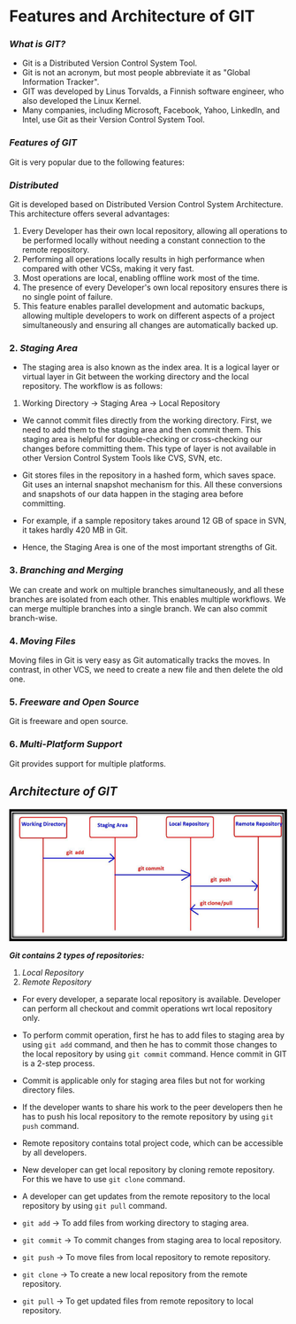 # Features and Architecture of GIT

### _What is GIT?_

- Git is a Distributed Version Control System Tool.
- Git is not an acronym, but most people abbreviate it as "Global Information Tracker".
- GIT was developed by Linus Torvalds, a Finnish software engineer, who also developed the Linux Kernel.
- Many companies, including Microsoft, Facebook, Yahoo, LinkedIn, and Intel, use Git as their Version Control System Tool.

### _Features of GIT_

Git is very popular due to the following features:

### **_Distributed_**

Git is developed based on Distributed Version Control System Architecture. This architecture offers several advantages:

1. Every Developer has their own local repository, allowing all operations to be performed locally without needing a constant connection to the remote repository.
2. Performing all operations locally results in high performance when compared with other VCSs, making it very fast.
3. Most operations are local, enabling offline work most of the time.
4. The presence of every Developer's own local repository ensures there is no single point of failure.
5. This feature enables parallel development and automatic backups, allowing multiple developers to work on different aspects of a project simultaneously and ensuring all changes are automatically backed up.


### 2. _Staging Area_

- The staging area is also known as the index area. It is a logical layer or virtual layer in Git between the working directory and the local repository. The workflow is as follows:

1. Working Directory → Staging Area → Local Repository

- We cannot commit files directly from the working directory. First, we need to add them to the staging area and then commit them. This staging area is helpful for double-checking or cross-checking our changes before committing them. This type of layer is not available in other Version Control System Tools like CVS, SVN, etc.

- Git stores files in the repository in a hashed form, which saves space. Git uses an internal snapshot mechanism for this. All these conversions and snapshots of our data happen in the staging area before committing.

- For example, if a sample repository takes around 12 GB of space in SVN, it takes hardly 420 MB in Git.

- Hence, the Staging Area is one of the most important strengths of Git.

### 3. _Branching and Merging_

We can create and work on multiple branches simultaneously, and all these branches are isolated from each other. This enables multiple workflows. We can merge multiple branches into a single branch. We can also commit branch-wise.

### 4. _Moving Files_

Moving files in Git is very easy as Git automatically tracks the moves. In contrast, in other VCS, we need to create a new file and then delete the old one.

### 5. _Freeware and Open Source_

Git is freeware and open source.

### 6. _Multi-Platform Support_

Git provides support for multiple platforms.

## _Architecture of GIT_

![git architecture](/images/git-architecture.png)

**_Git contains 2 types of repositories:_**
1. *Local Repository* 
2. *Remote Repository*
   
- For every developer, a separate local repository is available. Developer can perform all 
checkout and commit operations wrt local repository only.

- To perform commit operation, first he has to add files to staging area by using `git add`
command, and then he has to commit those changes to the local repository by using `git commit`
command. Hence commit in GIT is a 2-step process.

- Commit is applicable only for staging area files but not for working directory files.
- If the developer wants to share his work to the peer developers then he has to push his 
local repository to the remote repository by using `git push` command.

- Remote repository contains total project code, which can be accessible by all developers.
- New developer can get local repository by cloning remote repository. For this we have to 
use `git clone` command.

- A developer can get updates from the remote repository to the local repository by using 
`git pull` command.


- `git add` → To add files from working directory to staging area.
- `git commit` → To commit changes from staging area to local repository.
- `git push` → To move files from local repository to remote repository.
- `git clone` → To create a new local repository from the remote repository.
- `git pull` → To get updated files from remote repository to local repository.
